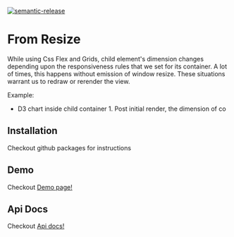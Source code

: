 [![semantic-release](https://img.shields.io/badge/%20%20%F0%9F%93%A6%F0%9F%9A%80-semantic--release-e10079.svg)](https://github.com/semantic-release/semantic-release)

# From Resize

While using Css Flex and Grids, child element's dimension changes depending upon the responsiveness rules that we set for its container. A lot of times, this happens without emission of window resize. These situations warrant  us to redraw or rerender the view.

Example:
- D3 chart inside child container 1. Post initial render, the dimension of co
 
## Installation
 Checkout github packages for instructions
 
## Demo
 Checkout [Demo page!](https://samskara-ui.github.io/from-resize/)
 
 
## Api Docs
 Checkout [Api docs!](https://samskara-ui.github.io/from-resize/types/index.html)
